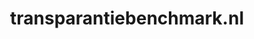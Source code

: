 ---
layout: post
title:  "transparantiebenchmark.nl"
internal_url:  "/data/transparantiebenchmark.nl.html"
categories: dutchgov
---